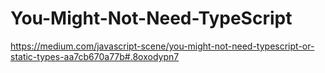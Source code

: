 # You-Might-Not-Need-TypeScript
https://medium.com/javascript-scene/you-might-not-need-typescript-or-static-types-aa7cb670a77b#.8oxodypn7
